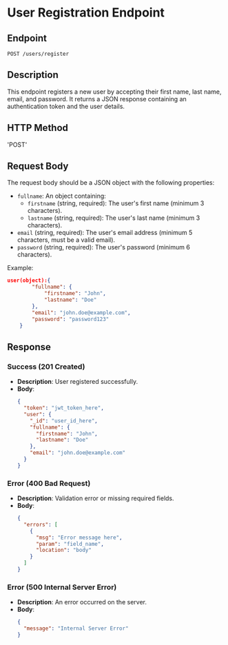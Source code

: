 # User Registration Endpoint

## Endpoint
`POST /users/register`

## Description
This endpoint registers a new user by accepting their first name, last name, email, and password. It returns a JSON response containing an authentication token and the user details.

## HTTP Method

'POST'
## Request Body
The request body should be a JSON object with the following properties:
- `fullname`: An object containing:
  - `firstname` (string, required): The user's first name (minimum 3 characters).
  - `lastname` (string, required): The user's last name (minimum 3 characters).
- `email` (string, required): The user's email address (minimum 5 characters, must be a valid email).
- `password` (string, required): The user's password (minimum 6 characters).

Example:
```json
user(object):{
        "fullname": {
            "firstname": "John",
            "lastname": "Doe"
        },
        "email": "john.doe@example.com",
        "password": "password123"
    }
```

## Response
### Success (201 Created)
- **Description**: User registered successfully.
- **Body**:
  ```json
  {
    "token": "jwt_token_here",
    "user": {
      "_id": "user_id_here",
      "fullname": {
        "firstname": "John",
        "lastname": "Doe"
      },
      "email": "john.doe@example.com"
    }
  }
  ```

### Error (400 Bad Request)
- **Description**: Validation error or missing required fields.
- **Body**:
  ```json
  {
    "errors": [
      {
        "msg": "Error message here",
        "param": "field_name",
        "location": "body"
      }
    ]
  }
  ```

### Error (500 Internal Server Error)
- **Description**: An error occurred on the server.
- **Body**:
  ```json
  {
    "message": "Internal Server Error"
  }
  ```

